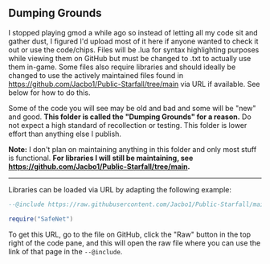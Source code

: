 ## Dumping Grounds
I stopped playing gmod a while ago so instead of letting all my code sit and gather dust, I figured I'd upload most of it here if anyone wanted to check it out or use the code/chips. Files will be .lua for syntax highlighting purposes while viewing them on GitHub but must be changed to .txt to actually use them in-game. Some files also require libraries and should ideally be changed to use the actively maintained files found in https://github.com/Jacbo1/Public-Starfall/tree/main via URL if available. See below for how to do this.

Some of the code you will see may be old and bad and some will be "new" and good. **This folder is called the "Dumping Grounds" for a reason.** Do not expect a high standard of recollection or testing. This folder is lower effort than anything else I publish.

**Note:** I don't plan on maintaining anything in this folder and only most stuff is functional. **For libraries I will still be maintaining, see https://github.com/Jacbo1/Public-Starfall/tree/main.**

---
Libraries can be loaded via URL by adapting the following example:
```lua
--@include https://raw.githubusercontent.com/Jacbo1/Public-Starfall/main/SafeNet/safeNet.lua as SafeNet

require("SafeNet")
```
To get this URL, go to the file on GitHub, click the "Raw" button in the top right of the code pane, and this will open the raw file where you can use the link of that page in the `--@include`.